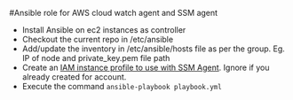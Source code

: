 #Ansible role for AWS cloud watch agent and SSM agent

- Install Ansible on ec2 instances as controller 
- Checkout the current repo in /etc/ansible
- Add/update the inventory in  /etc/ansible/hosts file as per the group. Eg. IP of node and private_key.pem file path
- Create an [IAM instance profile to use with SSM Agent](https://docs.aws.amazon.com/systems-manager/latest/userguide/setup-instance-profile.html). Ignore if you already created for account.
- Execute the command ``` ansible-playbook playbook.yml ```

